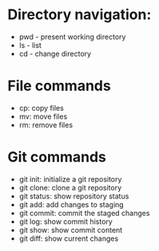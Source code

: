 # Directory navigation:

- pwd - present working directory
- ls - list
- cd - change directory

# File commands

- cp: copy files
- mv: move files
- rm: remove files

# Git commands
- git init: initialize a git repository
- git clone: clone a git repository
- git status: show repository status
- git add: add changes to staging
- git commit: commit the staged changes
- git log: show commit history
- git show: show commit content
- git diff: show current changes
